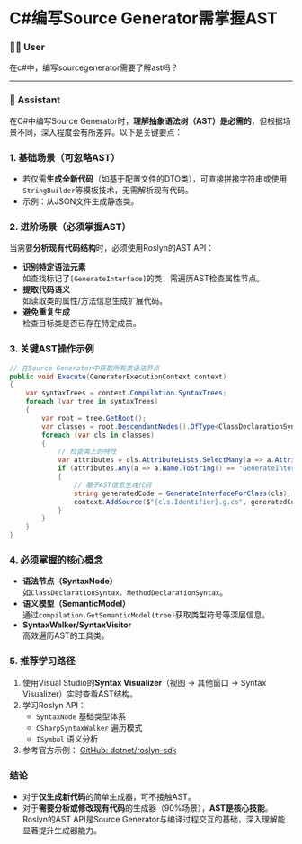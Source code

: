 # C#编写Source Generator需掌握AST

### 🧑‍💻 User

在c#中，编写sourcegenerator需要了解ast吗？

---

### 🤖 Assistant

在C#中编写Source Generator时，**理解抽象语法树（AST）是必需的**，但根据场景不同，深入程度会有所差异。以下是关键要点：

### 1. **基础场景（可忽略AST）**
   - 若仅需**生成全新代码**（如基于配置文件的DTO类），可直接拼接字符串或使用`StringBuilder`等模板技术，无需解析现有代码。
   - 示例：从JSON文件生成静态类。

### 2. **进阶场景（必须掌握AST）**
   当需要**分析现有代码结构**时，必须使用Roslyn的AST API：
   - **识别特定语法元素**  
     如查找标记了`[GenerateInterface]`的类，需遍历AST检查属性节点。
   - **提取代码语义**  
     如读取类的属性/方法信息生成扩展代码。
   - **避免重复生成**  
     检查目标类是否已存在特定成员。

### 3. **关键AST操作示例**
   ```csharp
   // 在Source Generator中获取所有类语法节点
   public void Execute(GeneratorExecutionContext context)
   {
       var syntaxTrees = context.Compilation.SyntaxTrees;
       foreach (var tree in syntaxTrees)
       {
           var root = tree.GetRoot();
           var classes = root.DescendantNodes().OfType<ClassDeclarationSyntax>();
           foreach (var cls in classes)
           {
               // 检查类上的特性
               var attributes = cls.AttributeLists.SelectMany(a => a.Attributes);
               if (attributes.Any(a => a.Name.ToString() == "GenerateInterface"))
               {
                   // 基于AST信息生成代码
                   string generatedCode = GenerateInterfaceForClass(cls);
                   context.AddSource($"{cls.Identifier}.g.cs", generatedCode);
               }
           }
       }
   }
   ```

### 4. **必须掌握的核心概念**
   - **语法节点（SyntaxNode）**  
     如`ClassDeclarationSyntax`、`MethodDeclarationSyntax`。
   - **语义模型（SemanticModel）**  
     通过`compilation.GetSemanticModel(tree)`获取类型符号等深层信息。
   - **SyntaxWalker/SyntaxVisitor**  
     高效遍历AST的工具类。

### 5. **推荐学习路径**
   1. 使用Visual Studio的**Syntax Visualizer**（视图 → 其他窗口 → Syntax Visualizer）实时查看AST结构。
   2. 学习Roslyn API：
      - `SyntaxNode` 基础类型体系
      - `CSharpSyntaxWalker` 遍历模式
      - `ISymbol` 语义分析
   3. 参考官方示例：
      [GitHub: dotnet/roslyn-sdk](https://github.com/dotnet/roslyn-sdk/tree/main/samples/CSharp/SourceGenerators)

### 结论
- 对于**仅生成新代码**的简单生成器，可不接触AST。
- 对于**需要分析或修改现有代码**的生成器（90%场景），**AST是核心技能**。Roslyn的AST API是Source Generator与编译过程交互的基础，深入理解能显著提升生成器能力。